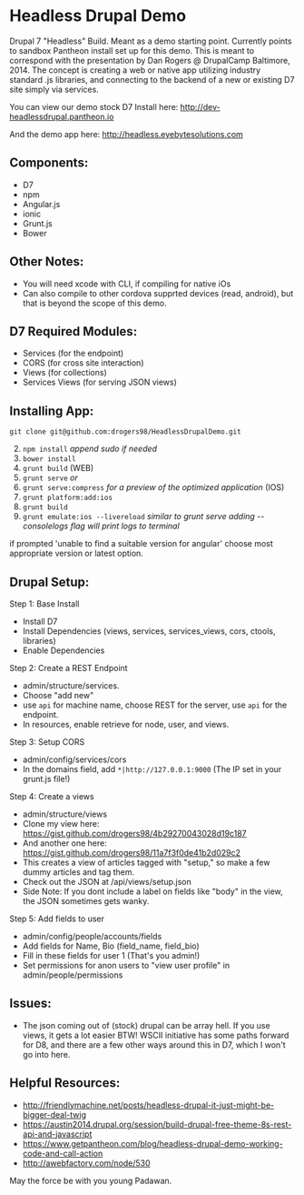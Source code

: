 Headless Drupal Demo
========

Drupal 7 "Headless" Build. Meant as a demo starting point. Currently points to sandbox Pantheon install set up for this demo. This is meant to correspond with the presentation by Dan Rogers @ DrupalCamp Baltimore, 2014. The concept is creating a web or native app utilizing industry standard .js libraries, and connecting to the backend of a new or existing D7 site simply via services.

You can view our demo stock D7 Install here: http://dev-headlessdrupal.pantheon.io

And the demo app here: http://headless.eyebytesolutions.com

Components:
-----------
- D7
- npm
- Angular.js
- ionic
- Grunt.js
- Bower

Other Notes:
-----------
- You will need xcode with CLI, if compiling for native iOs
- Can also compile to other cordova supprted devices (read, android), but that is beyond the scope of this demo.

D7 Required Modules:
-----------
- Services (for the endpoint)
- CORS (for cross site interaction)
- Views (for collections)
- Services Views (for serving JSON views)

Installing App:
-----------
```
git clone git@github.com:drogers98/HeadlessDrupalDemo.git
```
2. ``` npm install ``` *append sudo if needed*
3. ``` bower install ```
4. ``` grunt build ``` (WEB)
5. ``` grunt serve ``` *or*
6. ``` grunt serve:compress ``` *for a preview of the optimized application*
(IOS)
7. ``` grunt platform:add:ios ```
8. ``` grunt build ```
9. ``` grunt emulate:ios --livereload ``` *similar to grunt serve adding --consolelogs flag will print logs to terminal*

if prompted 'unable to find a suitable version for angular'
choose most appropriate version or latest option.

Drupal Setup:
-----------
Step 1: Base Install
- Install D7
- Install Dependencies (views, services, services_views, cors, ctools, libraries)
- Enable Dependencies

Step 2: Create a REST Endpoint
- admin/structure/services.
- Choose "add new"
- use ```api``` for machine name, choose REST for the server, use ```api``` for the endpoint.
- In resources, enable retrieve for node, user, and views.

Step 3: Setup CORS
- admin/config/services/cors
- In the domains field, add ```*|http://127.0.0.1:9000``` (The IP set in your grunt.js file!)

Step 4: Create a views
- admin/structure/views
- Clone my view here: https://gist.github.com/drogers98/4b29270043028d19c187
- And another one here: https://gist.github.com/drogers98/11a7f3f0de41b2d029c2
- This creates a view of articles tagged with "setup," so make a few dummy articles and tag them.
- Check out the JSON at /api/views/setup.json
- Side Note: If you dont include a label on fields like "body" in the view, the JSON sometimes gets wanky.

Step 5: Add fields to user
- admin/config/people/accounts/fields
- Add fields for Name, Bio (field_name, field_bio)
- Fill in these fields for user 1 (That's you admin!)
- Set permissions for anon users to "view user profile" in admin/people/permissions

Issues:
-----------
- The json coming out of (stock) drupal can be array hell. If you use views, it gets a lot easier BTW! WSCII initiative has some paths forward for D8, and there are a few other ways around this in D7, which I won't go into here.

Helpful Resources:
-----------
- http://friendlymachine.net/posts/headless-drupal-it-just-might-be-bigger-deal-twig
- https://austin2014.drupal.org/session/build-drupal-free-theme-8s-rest-api-and-javascript
- https://www.getpantheon.com/blog/headless-drupal-demo-working-code-and-call-action
- http://awebfactory.com/node/530

May the force be with you young Padawan.
